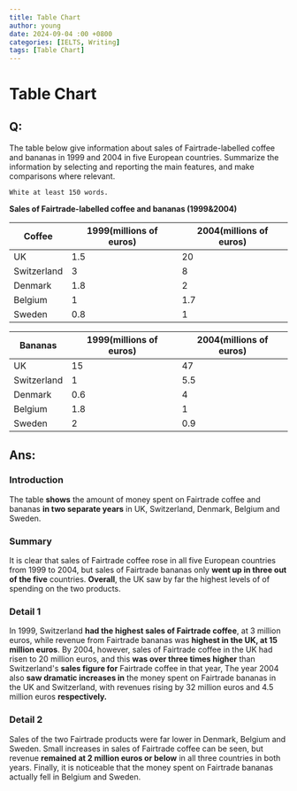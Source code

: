 ```yaml
---
title: Table Chart
author: young
date: 2024-09-04 :00 +0800
categories: [IELTS, Writing]
tags: [Table Chart]
---
```


#  Table Chart

## Q:

The table below give information about sales of Fairtrade-labelled coffee and bananas in 1999 and 2004 in five European countries. Summarize the information by selecting and reporting the main features, and make comparisons where relevant.

`White at least 150 words.`

**Sales of Fairtrade-labelled coffee and bananas (1999&2004)**

| Coffee      | 1999(millions of euros) | 2004(millions of euros) |
| ----------- | ----------------------- | ----------------------- |
| UK          | 1.5                     | 20                      |
| Switzerland | 3                       | 8                       |
| Denmark     | 1.8                     | 2                       |
| Belgium     | 1                       | 1.7                     |
| Sweden      | 0.8                     | 1                       |



| Bananas     | 1999(millions of euros) | 2004(millions of euros) |
| ----------- | ----------------------- | ----------------------- |
| UK          | 15                      | 47                      |
| Switzerland | 1                       | 5.5                     |
| Denmark     | 0.6                     | 4                       |
| Belgium     | 1.8                     | 1                       |
| Sweden      | 2                       | 0.9                     |



## Ans:

### Introduction

The table **shows** the amount of money spent on Fairtrade coffee and bananas **in two separate years** in UK, Switzerland, Denmark, Belgium and Sweden.

### Summary

It is clear that sales of Fairtrade coffee rose in all five European countries from 1999 to 2004, but sales of Fairtrade bananas only **went up in three out of the five** countries. **Overall**, the UK saw by far the highest levels of of spending on the two products.

### Detail 1

In 1999, Switzerland **had the highest sales of Fairtrade coffee**, at 3 million euros, while revenue from Fairtrade bananas was **highest in the UK, at 15 million euros**. By 2004, however, sales of Fairtrade coffee in the UK had risen to 20 million euros, and this **was over three times higher** than Switzerland's **sales figure for** Fairtrade coffee in that year, The year 2004 also **saw dramatic increases in** the money spent on Fairtrade bananas in the UK and Switzerland, with revenues rising by 32 million euros and 4.5 million euros **respectively.**

### Detail 2

Sales of the two Fairtrade products were far lower in Denmark, Belgium and Sweden. Small increases in sales of Fairtrade coffee can be seen, but revenue **remained at 2 million euros or below** in all three countries in both years. Finally, it is noticeable that the money spent on Fairtrade bananas actually fell in Belgium and Sweden.

